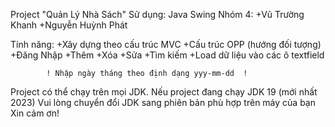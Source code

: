 Project "Quản Lý Nhà Sách"
Sử dụng: Java Swing
Nhóm 4:
	+Vũ Trường Khanh
	+Nguyễn Huỳnh Phát

Tính năng:
	+Xây dựng theo cấu trúc MVC
	+Cấu trúc OPP (hướng đối tượng)
	+Đăng Nhập
	+Thêm
	+Xóa
	+Sửa
	+Tìm kiếm
	+Load dữ liệu vào các ô textfield

			! Nhập ngày tháng theo định dạng yyy-mm-dd  !

Project có thể chạy trên mọi JDK. Nếu project đang chạy JDK 19 (mới nhất 2023)
Vui lòng chuyển đổi JDK sang phiên bản phù hợp trên máy của bạn
Xin cảm ơn!	
